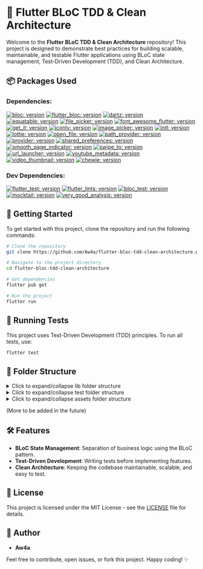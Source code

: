 # 🚀 Flutter BLoC TDD & Clean Architecture

Welcome to the **Flutter BLoC TDD & Clean Architecture** repository! This project is designed to demonstrate best practices for building scalable, maintainable, and testable Flutter applications using BLoC state management, Test-Driven Development (TDD), and Clean Architecture.

## 📦 Packages Used

### Dependencies:

[![bloc: version](https://img.shields.io/badge/bloc-^8.1.4-green.svg)](https://pub.dev/packages/bloc)
[![flutter_bloc: version](https://img.shields.io/badge/flutter__bloc-^8.1.6-orange.svg)](https://pub.dev/packages/flutter_bloc)
[![dartz: version](https://img.shields.io/badge/dartz-^0.10.1-red.svg)](https://pub.dev/packages/dartz)
[![equatable: version](https://img.shields.io/badge/equatable-^2.0.5-purple.svg)](https://pub.dev/packages/equatable)
[![file_picker: version](https://img.shields.io/badge/file__picker-^8.1.2-cyan.svg)](https://pub.dev/packages/file_picker)
[![font_awesome_flutter: version](https://img.shields.io/badge/font__awesome__flutter-^10.7.0-yellow.svg)](https://pub.dev/packages/font_awesome_flutter)
[![get_it: version](https://img.shields.io/badge/get__it-^8.0.0-magenta.svg)](https://pub.dev/packages/get_it)
[![iconly: version](https://img.shields.io/badge/iconly-^1.0.1-brown.svg)](https://pub.dev/packages/iconly)
[![image_picker: version](https://img.shields.io/badge/image__picker-^1.1.2-pink.svg)](https://pub.dev/packages/image_picker)
[![intl: version](https://img.shields.io/badge/intl-^0.19.0-gray.svg)](https://pub.dev/packages/intl)
[![lottie: version](https://img.shields.io/badge/lottie-^3.0.0-green.svg)](https://pub.dev/packages/lottie)
[![open_file: version](https://img.shields.io/badge/open__file-^3.5.8-orange.svg)](https://pub.dev/packages/open_file)
[![path_provider: version](https://img.shields.io/badge/path__provider-^2.1.4-red.svg)](https://pub.dev/packages/path_provider)
[![provider: version](https://img.shields.io/badge/provider-^6.1.2-purple.svg)](https://pub.dev/packages/provider)
[![shared_preferences: version](https://img.shields.io/badge/shared__preferences-^2.3.2-cyan.svg)](https://pub.dev/packages/shared_preferences)
[![smooth_page_indicator: version](https://img.shields.io/badge/smooth__page__indicator-^1.2.0+3-yellow.svg)](https://pub.dev/packages/smooth_page_indicator)
[![swipe_to: version](https://img.shields.io/badge/swipe__to-^1.0.6-magenta.svg)](https://pub.dev/packages/swipe_to)
[![url_launcher: version](https://img.shields.io/badge/url__launcher-^6.3.1-brown.svg)](https://pub.dev/packages/url_launcher)
[![youtube_metadata: version](https://img.shields.io/badge/youtube__metadata-^1.0.1-pink.svg)](https://pub.dev/packages/youtube_metadata)
[![video_thumbnail: version](https://img.shields.io/badge/video__thumbnail-^0.5.3-gray.svg)](https://pub.dev/packages/video_thumbnail)
[![chewie: version](https://img.shields.io/badge/chewie-^1.8.5-lightblue.svg)](https://pub.dev/packages/chewie)

### Dev Dependencies:

[![flutter_test: version](https://img.shields.io/badge/flutter__test-^-green.svg)](https://pub.dev/packages/flutter_test)
[![flutter_lints: version](https://img.shields.io/badge/flutter__lints-^4.0.0-orange.svg)](https://pub.dev/packages/flutter_lints)
[![bloc_test: version](https://img.shields.io/badge/bloc__test-^9.1.7-red.svg)](https://pub.dev/packages/bloc_test)
[![mocktail: version](https://img.shields.io/badge/mocktail-^1.0.4-purple.svg)](https://pub.dev/packages/mocktail)
[![very_good_analysis: version](https://img.shields.io/badge/style-very__good__analysis-B22C89.svg)](https://pub.dev/packages/very_good_analysis)

## 📑 Getting Started

To get started with this project, clone the repository and run the following commands:

```bash
# Clone the repository
git clone https://github.com/Aw4a/flutter-bloc-tdd-clean-architecture.git

# Navigate to the project directory
cd flutter-bloc-tdd-clean-architecture

# Get dependencies
flutter pub get

# Run the project
flutter run
```

## 🧪 Running Tests

This project uses Test-Driven Development (TDD) principles. To run all tests, use:

```bash
flutter test
```

## 📂 Folder Structure

<!-- FOLDER_STRUCTURE_START -->


<details>
  <summary>Click to expand/collapse lib folder structure</summary>

  ```
lib/
    ├── core
        ├── common
            ├── views
                ├── page_under_construction.dart
        ├── errors
            ├── exceptions.dart
            ├── failure.dart
        ├── res
            ├── colors.dart
            ├── font.dart
            ├── media_res.dart
            ├── typography.dart
        ├── services
            ├── router.dart
        ├── usecases
            ├── usecases.dart
        ├── utils
            ├── typdefs.dart
    ├── main.dart
    ├── src
        ├── on_boarding
            ├── data
                ├── datasources
                    ├── on_boarding_local_data_source.dart
                ├── repos
                    ├── on_boarding_repo_impl.dart
            ├── domain
                ├── entities
                    ├── page_content.dart
                ├── repos
                    ├── on_boarding_repo.dart
                ├── usecases
                    ├── cache_first_timer.dart
                    ├── check_if_user_is_first_timer.dart
            ├── presentations
                ├── on_boarding_screen.dart
```

</details>



<details>
  <summary>Click to expand/collapse test folder structure</summary>

  ```
test/
    ├── src
        ├── on_boarding
            ├── data
                ├── datasources
                    ├── on_boarding_local_data_source_test.dart
                ├── repos
                    ├── on_boarding_repo_impl_test.dart
            ├── domain
                ├── usecases
                    ├── cache_first_timer_test.dart
                    ├── check_if_user_is_first_timer_test.dart
                    ├── on_boarding_repo_mock.dart
```

</details>



<details>
  <summary>Click to expand/collapse assets folder structure</summary>

  ```
assets/
    ├── fonts
        ├── aeonik
            ├── AeonikTRIAL-Bold.otf
            ├── AeonikTRIAL-BoldItalic.otf
            ├── AeonikTRIAL-Light.otf
            ├── AeonikTRIAL-LightItalic.otf
            ├── AeonikTRIAL-Regular.otf
            ├── AeonikTRIAL-RegularItalic.otf
        ├── poppins
            ├── Poppins-Black.ttf
            ├── Poppins-BlackItalic.ttf
            ├── Poppins-Bold.ttf
            ├── Poppins-BoldItalic.ttf
            ├── Poppins-ExtraBold.ttf
            ├── Poppins-ExtraBoldItalic.ttf
            ├── Poppins-ExtraLight.ttf
            ├── Poppins-ExtraLightItalic.ttf
            ├── Poppins-Italic.ttf
            ├── Poppins-Light.ttf
            ├── Poppins-LightItalic.ttf
            ├── Poppins-Medium.ttf
            ├── Poppins-MediumItalic.ttf
            ├── Poppins-Regular.ttf
            ├── Poppins-SemiBold.ttf
            ├── Poppins-SemiBoldItalic.ttf
            ├── Poppins-Thin.ttf
            ├── Poppins-ThinItalic.ttf
    ├── icons
        ├── atom.png
        ├── bronze_medal.png
        ├── calculator.png
        ├── course.png
        ├── course_info_exam.png
        ├── course_info_material.png
        ├── course_info_video.png
        ├── crown.png
        ├── dart.svg
        ├── dna.png
        ├── document.png
        ├── exam_time.png
        ├── exam_time_red.png
        ├── flask.png
        ├── json.png
        ├── microscope.png
        ├── questions_document.png
        ├── scoreboard.png
        ├── silver_medal.png
        ├── subscription_month.png
        ├── subscription_year.png
        ├── test.png
        ├── translation.png
        ├── user.png
        ├── video.png
        ├── write.png
        ├── youtube.png
    ├── images
        ├── auth_gradient_background.png
        ├── default_user.png
        ├── documents_gradient_background.png
        ├── home_gradient_background.png
        ├── leaderboard_gradient_background.png
        ├── onBoarding_background.png
        ├── profile_gradient_background.png
        ├── video_placeholder.png
    ├── lottie
        ├── empty_leaderboard.json
        ├── no_notifications.json
        ├── page_under_construction.json
    ├── vectors
        ├── blue_pot_plant.png
        ├── casual_life.png
        ├── casual_meditation.png
        ├── casual_meditation_science.png
        ├── casual_reading.png
        ├── microscope.png
        ├── steam_cup.png
        ├── turquoise_pot_plant.png
```

</details>


(More to be added in the future)

<!-- FOLDER_STRUCTURE_END -->

## 🛠️ Features

- **BLoC State Management**: Separation of business logic using the BLoC pattern.
- **Test-Driven Development**: Writing tests before implementing features.
- **Clean Architecture**: Keeping the codebase maintainable, scalable, and easy to test.

## 📄 License

This project is licensed under the MIT License - see the [LICENSE](LICENSE.md) file for details.

## 👤 Author

- **Aw4a**

Feel free to contribute, open issues, or fork this project. Happy coding! ✨